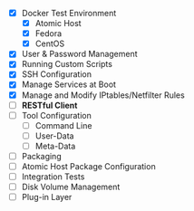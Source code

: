 - [x] Docker Test Environment
    - [X] Atomic Host
    - [x] Fedora
    - [x] CentOS
- [X] User & Password Management
- [X] Running Custom Scripts
- [X] SSH Configuration
- [X] Manage Services at Boot
- [X] Manage and Modify IPtables/Netfilter Rules
- [ ] **RESTful Client**
- [ ] Tool Configuration
    - [ ] Command Line
    - [ ] User-Data
    - [ ] Meta-Data
- [ ] Packaging
- [ ] Atomic Host Package Configuration
- [ ] Integration Tests
- [ ] Disk Volume Management
- [ ] Plug-in Layer
